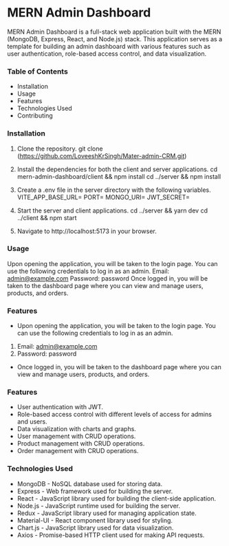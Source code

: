 # MERN Admin Dashboard

MERN Admin Dashboard is a full-stack web application built with the MERN (MongoDB, Express, React, and Node.js) stack. This application serves as a template for building an admin dashboard with various features such as user authentication, role-based access control, and data visualization.

### Table of Contents

- Installation
- Usage
- Features
- Technologies Used
- Contributing

### Installation

1. Clone the repository.
   git clone (https://github.com/LoveeshKrSingh/Mater-admin-CRM.git)

2. Install the dependencies for both the client and server applications.
   cd mern-admin-dashboard/client && npm install
   cd ../server && npm install

3. Create a .env file in the server directory with the following variables.
   VITE_APP_BASE_URL=
   PORT=
   MONGO_URI=<your-mongodb-uri>
   JWT_SECRET=<your-jwt-secret>

4. Start the server and client applications.
   cd ../server && yarn dev
   cd ../client && npm start

5. Navigate to http://localhost:5173 in your browser.

### Usage

Upon opening the application, you will be taken to the login page. You can use the following credentials to log in as an admin.
Email: admin@example.com
Password: password
Once logged in, you will be taken to the dashboard page where you can view and manage users, products, and orders.

### Features

- Upon opening the application, you will be taken to the login page. You can use the following credentials to log in as an admin.

1. Email: admin@example.com
2. Password: password

- Once logged in, you will be taken to the dashboard page where you can view and manage users, products, and orders.

### Features

- User authentication with JWT.
- Role-based access control with different levels of access for admins and users.
- Data visualization with charts and graphs.
- User management with CRUD operations.
- Product management with CRUD operations.
- Order management with CRUD operations.

### Technologies Used

- MongoDB - NoSQL database used for storing data.
- Express - Web framework used for building the server.
- React - JavaScript library used for building the client-side application.
- Node.js - JavaScript runtime used for building the server.
- Redux - JavaScript library used for managing application state.
- Material-UI - React component library used for styling.
- Chart.js - JavaScript library used for data visualization.
- Axios - Promise-based HTTP client used for making API requests.

